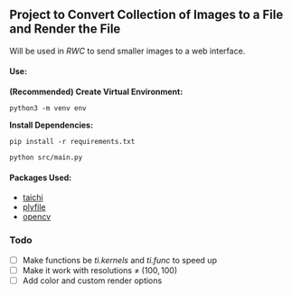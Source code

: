 ## Project to Convert Collection of Images to a File and Render the File

Will be used in *RWC* to send smaller images to a web interface.

#### Use:
**(Recommended) Create Virtual Environment:**
```
python3 -m venv env
```
**Install Dependencies:**
```
pip install -r requirements.txt
```
```
python src/main.py
```

#### Packages Used:
* [taichi](https://github.com/taichi-dev/taichi)
* [plyfile](https://github.com/dranjan/python-plyfile)
* [opencv](https://github.com/opencv/opencv-python)

### Todo
* [ ] Make functions be *ti.kernels* and *ti.func* to speed up
* [ ] Make it work with resolutions $\neq$ $(100, 100)$
* [ ] Add color and custom render options
